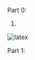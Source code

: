 Part 0:

1. 


![latex](file:///C:/Users/rolleg/Documents/Spring_2017/Open_Source/lab5/part0_latex.png)

Part 1:
